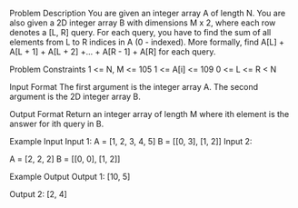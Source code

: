 Problem Description
You are given an integer array A of length N.
You are also given a 2D integer array B with dimensions M x 2, where each row denotes a [L, R] query.
For each query, you have to find the sum of all elements from L to R indices in A (0 - indexed).
More formally, find A[L] + A[L + 1] + A[L + 2] +... + A[R - 1] + A[R] for each query.

Problem Constraints
1 <= N, M <= 105
1 <= A[i] <= 109
0 <= L <= R < N

Input Format
The first argument is the integer array A.
The second argument is the 2D integer array B.

Output Format
Return an integer array of length M where ith element is the answer for ith query in B.

Example Input
Input 1:
A = [1, 2, 3, 4, 5]
B = [[0, 3], [1, 2]]
Input 2:

A = [2, 2, 2]
B = [[0, 0], [1, 2]]

Example Output
Output 1:
[10, 5]

Output 2:
[2, 4]